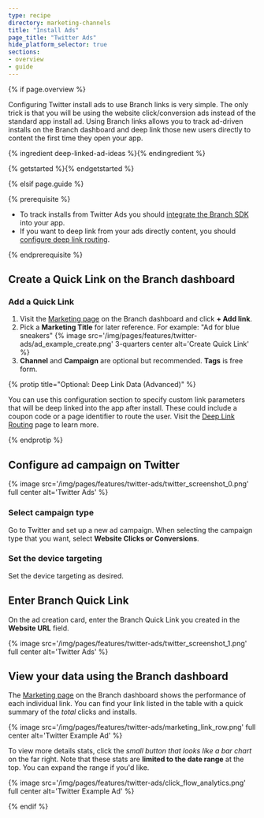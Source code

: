 ```yaml
---
type: recipe
directory: marketing-channels
title: "Install Ads"
page_title: "Twitter Ads"
hide_platform_selector: true
sections:
- overview
- guide
---
```


{% if page.overview %}

Configuring Twitter install ads to use Branch links is very simple. The only trick is that you will be using the website click/conversion ads instead of the standard app install ad. Using Branch links allows you to track ad-driven installs on the Branch dashboard and deep link those new users directly to content the first time they open your app.

{% ingredient deep-linked-ad-ideas %}{% endingredient %}

{% getstarted %}{% endgetstarted %}

{% elsif page.guide %}

{% prerequisite %}

- To track installs from Twitter Ads you should [integrate the Branch SDK]({{base.url}}/getting-started/sdk-integration-guide) into your app.
- If you want to deep link from your ads directly content, you should [configure deep link routing]({{base.url}}/getting-started/deep-link-routing).

{% endprerequisite %}

## Create a Quick Link on the Branch dashboard

### Add a Quick Link

1. Visit the [Marketing page](https://dashboard.branch.io/#/marketing) on the Branch dashboard and click **+ Add link**.
1. Pick a **Marketing Title** for later reference. For example: "Ad for blue sneakers" {% image src='/img/pages/features/twitter-ads/ad_example_create.png' 3-quarters center alt='Create Quick Link' %}
1. **Channel** and **Campaign** are optional but recommended. **Tags** is free form.

{% protip title="Optional: Deep Link Data (Advanced)" %}

You can use this configuration section to specify custom link parameters that will be deep linked into the app after install. These could include a coupon code or a page identifier to route the user. Visit the [Deep Link Routing]({{base.url}}/getting-started/deep-link-routing) page to learn more.

{% endprotip %}

## Configure ad campaign on Twitter

{% image src='/img/pages/features/twitter-ads/twitter_screenshot_0.png' full center alt='Twitter Ads' %}

### Select campaign type

Go to Twitter and set up a new ad campaign. When selecting the campaign type that you want, select **Website Clicks or Conversions**.

### Set the device targeting

Set the device targeting as desired. 

## Enter Branch Quick Link

On the ad creation card, enter the Branch Quick Link you created in the **Website URL** field.

{% image src='/img/pages/features/twitter-ads/twitter_screenshot_1.png' full center alt='Twitter Ads' %}

## View your data using the Branch dashboard

The [Marketing page](https://dashboard.branch.io/#/marketing) on the Branch dashboard shows the performance of each individual link. You can find your link listed in the table with a quick summary of the _total_ clicks and installs. 

{% image src='/img/pages/features/twitter-ads/marketing_link_row.png' full center alt='Twitter Example Ad' %}

To view more details stats, click the _small button that looks like a bar chart_ on the far right. Note that these stats are **limited to the date range** at the top. You can expand the range if you'd like.

{% image src='/img/pages/features/twitter-ads/click_flow_analytics.png' full center alt='Twitter Example Ad' %}

{% endif %}